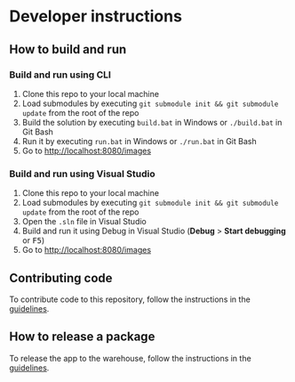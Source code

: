 # Developer instructions

## How to build and run

### Build and run using CLI

1. Clone this repo to your local machine
2. Load submodules by executing `git submodule init && git submodule update` from the root of the repo
3. Build the solution by executing `build.bat` in Windows or `./build.bat` in Git Bash
4. Run it by executing `run.bat` in Windows or `./run.bat` in Git Bash
5. Go to [http://localhost:8080/images](http://localhost:8080/images)

### Build and run using Visual Studio

1. Clone this repo to your local machine
2. Load submodules by executing `git submodule init && git submodule update` from the root of the repo
3. Open the `.sln` file in Visual Studio
4. Build and run it using Debug in Visual Studio (**Debug** > **Start debugging** or <kbd>F5</kbd>)
5. Go to [http://localhost:8080/images](http://localhost:8080/images)

## Contributing code

To contribute code to this repository, follow the instructions in the [guidelines](https://starcounter.gitbooks.io/guidelines/content/contributing-code.html).

## How to release a package

To release the app to the warehouse, follow the instructions in the [guidelines](https://starcounter.gitbooks.io/guidelines/content/releasing-to-warehouse.html).
